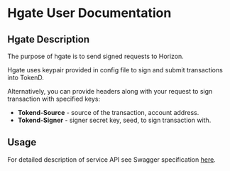 # Hgate User Documentation

## Hgate Description

The purpose of hgate is to send signed requests to Horizon.

Hgate uses keypair provided in config file to sign and submit transactions into TokenD.

Alternatively, you can provide headers along with your request to sign transaction with specified keys:

* **Tokend-Source** - source of the transaction, account address.
* **Tokend-Signer** - signer secret key, seed, to sign transaction with.

## Usage

For detailed description of service API see Swagger specification [here](docs).

